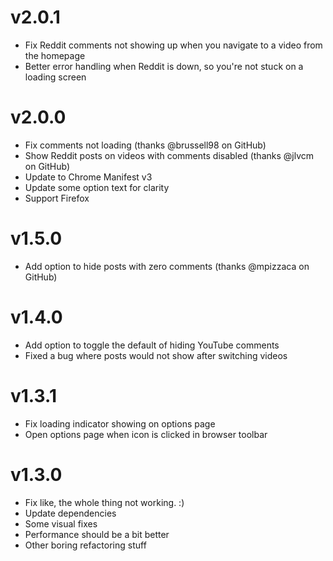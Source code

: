 # v2.0.1

-   Fix Reddit comments not showing up when you navigate to a video from the homepage
-   Better error handling when Reddit is down, so you're not stuck on a loading screen

# v2.0.0

-   Fix comments not loading (thanks @brussell98 on GitHub)
-   Show Reddit posts on videos with comments disabled (thanks @jlvcm on GitHub)
-   Update to Chrome Manifest v3
-   Update some option text for clarity
-   Support Firefox

# v1.5.0

-   Add option to hide posts with zero comments (thanks @mpizzaca on GitHub)

# v1.4.0

-   Add option to toggle the default of hiding YouTube comments
-   Fixed a bug where posts would not show after switching videos

# v1.3.1

-   Fix loading indicator showing on options page
-   Open options page when icon is clicked in browser toolbar

# v1.3.0

-   Fix like, the whole thing not working. :)
-   Update dependencies
-   Some visual fixes
-   Performance should be a bit better
-   Other boring refactoring stuff
